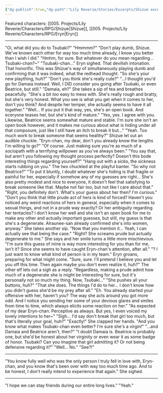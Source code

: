 ```yaml
---
{"dg-publish":true,"dg-path":"Lily Reverie/Stories/Excerpts/Shizue excerpt 2.md","permalink":"/lily-reverie/stories/excerpts/shizue-excerpt-2/","created":"2024-01-20T04:42:43.261-03:00","updated":"2024-01-20T04:42:43.261-03:00"}
---
```



Featured characters: [[005. Projects/Lily Reverie/Characters/RPG/Shizue\|Shizue]], [[005. Projects/Lily Reverie/Characters/RPG/Eryn\|Eryn]]

---

"Oi, what did you do to Tsubaki?"
"Hmmmm?"
"Don't play dumb, Shizue. We've known each other for way too much time already, I know you better than I wish I did."
"Hmhm, for sure. But whatever do you mean regarding... Tsubaki-chan?~"
"Tsubaki-chan..." Eryn sighed. That devilish intonation. That honorific. This was Shizue's way of simultaneously playing dumb and confirming that it was indeed, what the redhead thought. "So she's your new plaything, huh?"
"Don't you think she's really cute?"
"...I thought you'd go for Damaia instead. Well, I DID consider you going after Tsubaki, or even Beatrice, but still."
"Damaia, eh?" She takes a sip of tea and breathes peacefully. "She's a bit *too* easy to mess with. She's really rough and bratty, but she's very honest. What you see is what you get when it comes to her, don't you think? And despite her temper, she actually seems to have it all together."
"Well... If you put it that way, yes, she's an open book. And eceryone teases her, but she's kind of mature."
"Yes, yes. I agree with you. Likewise, Beatrice seems somewhat mature and stable. I'm sure she isn't an open book however, and it makes me curious about what is hiding under all that composure, just like I still have an itch to break it but..."
"Yeah. Too much work to break someone that seems healthy?" Shizue let out an audible chuckle.
"Eryn-chan, my dear, don't you already know the lengths I'm willing to go?"
"Of course. Just making sure you're as much of a sociopath with a terrifying willpower as you've always been."
"You say that, but aren't you following my thought process perfectly? Doesn't this bode interesting things regarding yourself?"
"Hang out with a sicko, the sickness starts rubbing on you." The two chuckled at the playful banter. "So why not Beatrice?"
"To put it bluntly, I doubt whatever she's hiding is that fragile or painful for her, especially if somehow any of my guesses are right... She's also pretty modest and nice to everyone, it doesn't feel that satisfying to break someone like that. Maybe not fair too, but not like I care about that."
"Right, you definitely don't. What's your guess about her then? I'm curious."
"Don't you think that little prude act of hers is kind of forced? Haven't you noticed any weird reactions of hers in general, especially when it comes to sexual things, and not in a prude way exactly? Or her ambiguity regarding her tentacles? I don't know her well and she isn't an open book for me to make any other and actually important guesses, but still, my guess is that she's a degenerate. Alraunee-san already confirmed she's into women, anyway." She takes another sip.
"Now that you mention it... Yeah, I can actually see that being the case."
"Right? She screams prude but actually degenerate to me." She says and her smile turns a little more mischievous. "I'm sure this guess of mine is way more interesting for you than for me, isn't it? Since she seems to have caught Eryn-chan's attention, after all."
"? I just want to know what kind of person is in my team." Eryn groans, preparing for what might come.
"Sure, sure. I'll pretend I believe you and let you off this time. Then again maybe you don't even realize it, huh?" The other elf lets out a sigh as a reply. "Regardless, making a prude admit how much of a degenerate she is might be interesting for sure, but it's personally not so much my thing. Now, Tsubaki..."
"She pushes all your buttons, huh?"
"That she does. The things I'd do to her... I don't know how you didn't guess she'd be my prey after all."
"Eh. You already started your offensive with her, haven't you? The way she acts around you got more odd. And I notice you sending her some of your devious glares and smiles from time to time, which always elicits some reaction on her."
"As expected of my dear Eryn-chan. Perceptive as always. But yes, I even voiced my lovely intentions to her~"
"Sigh... I'd say don't break that girl too much, but that's literally your goal, huh?"
"Exactly!" She clapped her hands.
"And you know what makes Tsubaki-chan even better? I'm sure she's a virgin!"
"...and Damaia and Beatrice aren't, then?"
"I doubt Damaia is. Beatrice is probably one, but she'd be honest about her virginity or even wear it as some badge of honor. Tsubaki? Can you imagine that girl admitting it? Or not being defensive regarding it?"
"Well... No."
"See?!"

---
"You know fully well who was the only person I truly fell in love with, Eryn-chan, and you know that's been over with way too much time ago. And to be honest, I don't really intend to experience that again." She sighed.

---
"I hope we can stay friends during our entire long lives."
"Yeah."